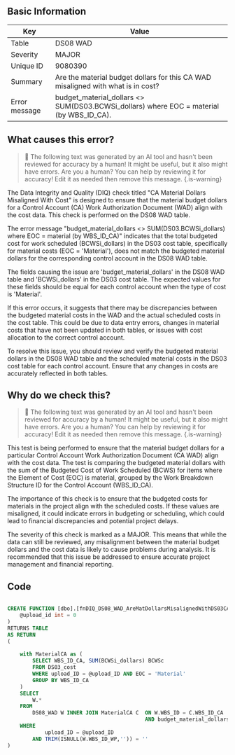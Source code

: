 ## Basic Information
| Key         | Value          |
|-------------|----------------|
| Table       | DS08 WAD |
| Severity    | MAJOR |
| Unique ID   | 9080390   |
| Summary     | Are the material budget dollars for this CA WAD misaligned with what is in cost? |
| Error message | budget_material_dollars <> SUM(DS03.BCWSi_dollars) where EOC = material (by WBS_ID_CA). |

## What causes this error?

> :robot: The following text was generated by an AI tool and hasn't been reviewed for accuracy by a human! It might be useful, but it also might have errors. Are you a human? You can help by reviewing it for accuracy! Edit it as needed then remove this message.
{.is-warning}

The Data Integrity and Quality (DIQ) check titled "CA Material Dollars Misaligned With Cost" is designed to ensure that the material budget dollars for a Control Account (CA) Work Authorization Document (WAD) align with the cost data. This check is performed on the DS08 WAD table.

The error message "budget_material_dollars <> SUM(DS03.BCWSi_dollars) where EOC = material (by WBS_ID_CA)" indicates that the total budgeted cost for work scheduled (BCWSi_dollars) in the DS03 cost table, specifically for material costs (EOC = 'Material'), does not match the budgeted material dollars for the corresponding control account in the DS08 WAD table.

The fields causing the issue are 'budget_material_dollars' in the DS08 WAD table and 'BCWSi_dollars' in the DS03 cost table. The expected values for these fields should be equal for each control account when the type of cost is 'Material'. 

If this error occurs, it suggests that there may be discrepancies between the budgeted material costs in the WAD and the actual scheduled costs in the cost table. This could be due to data entry errors, changes in material costs that have not been updated in both tables, or issues with cost allocation to the correct control account. 

To resolve this issue, you should review and verify the budgeted material dollars in the DS08 WAD table and the scheduled material costs in the DS03 cost table for each control account. Ensure that any changes in costs are accurately reflected in both tables.
## Why do we check this?

> :robot: The following text was generated by an AI tool and hasn't been reviewed for accuracy by a human! It might be useful, but it also might have errors. Are you a human? You can help by reviewing it for accuracy! Edit it as needed then remove this message.
{.is-warning}

This test is being performed to ensure that the material budget dollars for a particular Control Account Work Authorization Document (CA WAD) align with the cost data. The test is comparing the budgeted material dollars with the sum of the Budgeted Cost of Work Scheduled (BCWS) for items where the Element of Cost (EOC) is material, grouped by the Work Breakdown Structure ID for the Control Account (WBS_ID_CA).

The importance of this check is to ensure that the budgeted costs for materials in the project align with the scheduled costs. If these values are misaligned, it could indicate errors in budgeting or scheduling, which could lead to financial discrepancies and potential project delays. 

The severity of this check is marked as a MAJOR. This means that while the data can still be reviewed, any misalignment between the material budget dollars and the cost data is likely to cause problems during analysis. It is recommended that this issue be addressed to ensure accurate project management and financial reporting.
## Code

```sql

CREATE FUNCTION [dbo].[fnDIQ_DS08_WAD_AreMatDollarsMisalignedWithDS03CA] (
	@upload_id int = 0
)
RETURNS TABLE
AS RETURN
(
	
	with MaterialCA as (
		SELECT WBS_ID_CA, SUM(BCWSi_dollars) BCWSc
		FROM DS03_cost
		WHERE upload_ID = @upload_ID AND EOC = 'Material'
		GROUP BY WBS_ID_CA
	)
	SELECT 
		W.*
	FROM
		DS08_WAD W INNER JOIN MaterialCA C 	ON W.WBS_ID = C.WBS_ID_CA
											AND budget_material_dollars <> C.BCWSc
	WHERE
			upload_ID = @upload_ID  
		AND TRIM(ISNULL(W.WBS_ID_WP,'')) = ''
)
```
